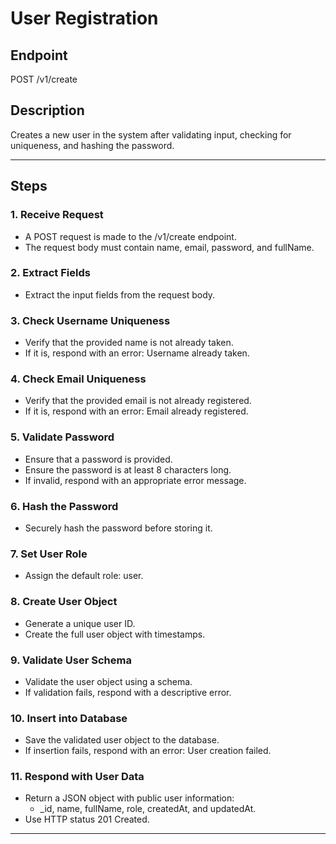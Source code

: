 # User Registration 

## Endpoint
POST /v1/create

## Description
Creates a new user in the system after validating input, checking for uniqueness, and hashing the password.

---

## Steps

### 1. Receive Request
- A POST request is made to the /v1/create endpoint.
- The request body must contain name, email, password, and fullName.

### 2. Extract Fields
- Extract the input fields from the request body.

### 3. Check Username Uniqueness
- Verify that the provided name is not already taken.
- If it is, respond with an error: Username already taken.

### 4. Check Email Uniqueness
- Verify that the provided email is not already registered.
- If it is, respond with an error: Email already registered.

### 5. Validate Password
- Ensure that a password is provided.
- Ensure the password is at least 8 characters long.
- If invalid, respond with an appropriate error message.

### 6. Hash the Password
- Securely hash the password before storing it.

### 7. Set User Role
- Assign the default role: user.

### 8. Create User Object
- Generate a unique user ID.
- Create the full user object with timestamps.

### 9. Validate User Schema
- Validate the user object using a schema.
- If validation fails, respond with a descriptive error.

### 10. Insert into Database
- Save the validated user object to the database.
- If insertion fails, respond with an error: User creation failed.

### 11. Respond with User Data
- Return a JSON object with public user information:
  - _id, name, fullName, role, createdAt, and updatedAt.
- Use HTTP status 201 Created.

---